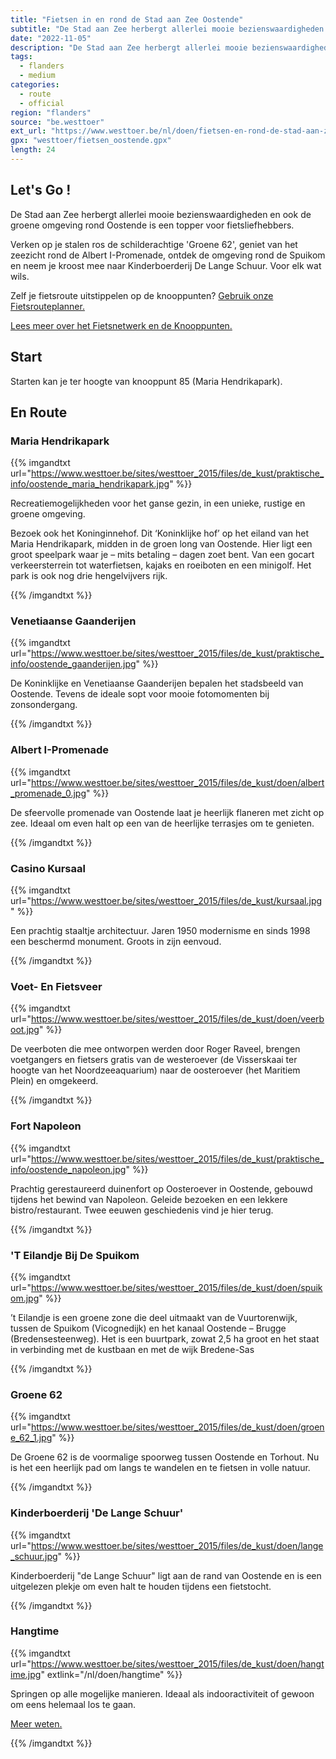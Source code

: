 ```yaml
---
title: "Fietsen in en rond de Stad aan Zee Oostende"
subtitle: "De Stad aan Zee herbergt allerlei mooie bezienswaardigheden en ook de groene omgeving rond Oostende is een topper voor fietsliefhebbers"
date: "2022-11-05"
description: "De Stad aan Zee herbergt allerlei mooie bezienswaardigheden en ook de groene omgeving rond Oostende is een topper voor fietsliefhebbers" 
tags:
  - flanders
  - medium
categories: 
  - route
  - official
region: "flanders"
source: "be.westtoer"
ext_url: "https://www.westtoer.be/nl/doen/fietsen-en-rond-de-stad-aan-zee-oostende"
gpx: "westtoer/fietsen_oostende.gpx"
length: 24
---
```


## Let's Go !

De Stad aan Zee herbergt allerlei mooie bezienswaardigheden en ook de groene omgeving rond Oostende is een topper voor fietsliefhebbers.

Verken op je stalen ros de schilderachtige 'Groene 62', geniet van het zeezicht rond de  Albert I-Promenade, ontdek de omgeving rond de Spuikom en neem je kroost mee naar Kinderboerderij De Lange Schuur. Voor elk wat wils.

Zelf je fietsroute uitstippelen op de knooppunten? [Gebruik onze Fietsrouteplanner.](https://www.westtoer.be/nl/fietsrouteplanner)

[Lees meer over het Fietsnetwerk en de Knooppunten.](https://www.westtoer.be/nl/inspiratie/fietsnetwerk)

## Start 

Starten kan je ter hoogte van knooppunt 85 (Maria Hendrikapark). 

## En Route

### Maria Hendrikapark

{{% imgandtxt url="https://www.westtoer.be/sites/westtoer_2015/files/de_kust/praktische_info/oostende_maria_hendrikapark.jpg" %}}

Recreatiemogelijkheden voor het ganse gezin, in een unieke, rustige en groene omgeving.

Bezoek ook het Koninginnehof. Dit ‘Koninklijke hof’ op het eiland van het Maria Hendrikapark, midden in de groen long van Oostende. Hier ligt een groot speelpark waar je – mits betaling – dagen zoet bent. Van een gocart verkeersterrein tot waterfietsen, kajaks en roeiboten en een minigolf. Het park is ook nog drie hengelvijvers rijk.

{{% /imgandtxt %}}

### Venetiaanse Gaanderijen

{{% imgandtxt url="https://www.westtoer.be/sites/westtoer_2015/files/de_kust/praktische_info/oostende_gaanderijen.jpg" %}}

De Koninklijke en Venetiaanse Gaanderijen bepalen het stadsbeeld van Oostende. Tevens de ideale sopt voor mooie fotomomenten bij zonsondergang.

{{% /imgandtxt %}}

### Albert I-Promenade

{{% imgandtxt url="https://www.westtoer.be/sites/westtoer_2015/files/de_kust/doen/albert_promenade_0.jpg" %}}

De sfeervolle promenade van Oostende laat je heerlijk flaneren met zicht op zee. Ideaal om even halt op een van de heerlijke terrasjes om te genieten.

{{% /imgandtxt %}}

### Casino Kursaal

{{% imgandtxt url="https://www.westtoer.be/sites/westtoer_2015/files/de_kust/kursaal.jpg" %}}

Een prachtig staaltje architectuur. Jaren 1950 modernisme en sinds 1998 een beschermd monument. Groots in zijn eenvoud.

{{% /imgandtxt %}}

### Voet- En Fietsveer

{{% imgandtxt url="https://www.westtoer.be/sites/westtoer_2015/files/de_kust/doen/veerboot.jpg" %}}

De veerboten die mee ontworpen werden door Roger Raveel, brengen voetgangers en fietsers gratis van de westeroever (de Visserskaai ter hoogte van het Noordzeeaquarium) naar de oosteroever (het Maritiem Plein) en omgekeerd.

{{% /imgandtxt %}}

### Fort Napoleon

{{% imgandtxt url="https://www.westtoer.be/sites/westtoer_2015/files/de_kust/praktische_info/oostende_napoleon.jpg" %}}

Prachtig gerestaureerd duinenfort op Oosteroever in Oostende, gebouwd tijdens het bewind van Napoleon. Geleide bezoeken en een lekkere bistro/restaurant. Twee eeuwen geschiedenis vind je hier terug.

{{% /imgandtxt %}}

### 'T Eilandje Bij De Spuikom

{{% imgandtxt url="https://www.westtoer.be/sites/westtoer_2015/files/de_kust/doen/spuikom.jpg" %}}

’t Eilandje is een groene zone die deel uitmaakt van de Vuurtorenwijk, tussen de Spuikom (Vicognedijk) en het kanaal Oostende – Brugge (Bredensesteenweg). Het is een buurtpark, zowat 2,5 ha groot en het staat in verbinding met de kustbaan en met de wijk Bredene-Sas

{{% /imgandtxt %}}

### Groene 62

{{% imgandtxt url="https://www.westtoer.be/sites/westtoer_2015/files/de_kust/doen/groene_62_1.jpg" %}}

De Groene 62 is de voormalige spoorweg tussen Oostende en Torhout. Nu is het een heerlijk pad om langs te wandelen en te fietsen in volle natuur.

{{% /imgandtxt %}}

### Kinderboerderij 'De Lange Schuur'

{{% imgandtxt url="https://www.westtoer.be/sites/westtoer_2015/files/de_kust/doen/lange_schuur.jpg" %}}

Kinderboerderij "de Lange Schuur" ligt aan de rand van Oostende en is een uitgelezen plekje om even halt te houden tijdens een fietstocht.

{{% /imgandtxt %}}

### Hangtime

{{% imgandtxt url="https://www.westtoer.be/sites/westtoer_2015/files/de_kust/doen/hangtime.jpg" extlink="/nl/doen/hangtime" %}}

Springen op alle mogelijke manieren. Ideaal als indooractiviteit of gewoon om eens helemaal los te gaan.

[Meer weten.](https://www.westtoer.be/nl/doen/hangtime)

{{% /imgandtxt %}}
